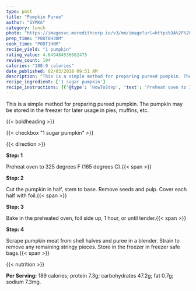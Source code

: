 ```yaml
---
type: post
title: "Pumpkin Puree"
author: "SYMKA"
category: lunch
photo: "https://imagesvc.meredithcorp.io/v3/mm/image?url=https%3A%2F%2Fimages.media-allrecipes.com%2Fuserphotos%2F1539911.jpg"
prep_time: "P0DT0H30M"
cook_time: "P0DT1H0M"
recipe_yield: "1 pumpkin"
rating_value: 4.649484536082475
review_count: 194
calories: "188.9 calories"
date_published: 02/03/2018 09:51 AM
description: "This is a simple method for preparing pureed pumpkin. The pumpkin may be stored in the freezer for later usage in pies, muffins, etc."
recipe_ingredient: ['1 sugar pumpkin']
recipe_instructions: [{'@type': 'HowToStep', 'text': 'Preheat oven to 325 degrees F (165 degrees C).\n'}, {'@type': 'HowToStep', 'text': 'Cut the pumpkin in half, stem to base. Remove seeds and pulp. Cover each half with foil.\n'}, {'@type': 'HowToStep', 'text': 'Bake in the preheated oven, foil side up, 1 hour, or until tender.\n'}, {'@type': 'HowToStep', 'text': 'Scrape pumpkin meat from shell halves and puree in a blender. Strain to remove any remaining stringy pieces. Store in the freezer in freezer safe bags.\n'}]
---
```


This is a simple method for preparing pureed pumpkin. The pumpkin may be stored in the freezer for later usage in pies, muffins, etc. 

{{< boldheading >}}

{{< checkbox "1  sugar pumpkin" >}}


{{< direction >}}

**Step: 1**

Preheat oven to 325 degrees F (165 degrees C).{{< span >}}

**Step: 2**

Cut the pumpkin in half, stem to base. Remove seeds and pulp. Cover each half with foil.{{< span >}}

**Step: 3**

Bake in the preheated oven, foil side up, 1 hour, or until tender.{{< span >}}

**Step: 4**

Scrape pumpkin meat from shell halves and puree in a blender. Strain to remove any remaining stringy pieces. Store in the freezer in freezer safe bags.{{< span >}}

{{< nutrition >}}

**Per Serving:** 189 calories; protein 7.3g; carbohydrates 47.2g; fat 0.7g; sodium 7.3mg.